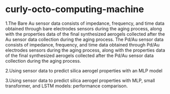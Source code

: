 # curly-octo-computing-machine

1.The Bare Au sensor data consists of impedance, frequency, and time data obtained through bare electrodes sensors during the aging process, along with the properties data of the final synthesized aerogels collected after the Au sensor data collection during the aging process. The Pd/Au sensor data consists of impedance, frequency, and time data obtained through Pd/Au electrodes sensors during the aging process, along with the properties data of the final synthesized aerogels collected after the Pd/Au sensor data collection during the aging process.

2.Using sensor data to predict silica aerogel properties with an MLP model 


3.Using sensor data to predict silica aerogel properties with MLP, small transformer, and LSTM models: performance comparison.

 
